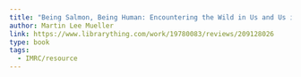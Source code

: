 ```yaml
---
title: "Being Salmon, Being Human: Encountering the Wild in Us and Us in the Wild"
author: Martin Lee Mueller
link: https://www.librarything.com/work/19780083/reviews/209128026
type: book
tags:
  - IMRC/resource
---
```

